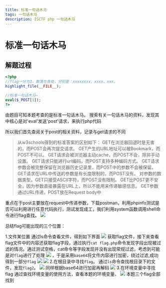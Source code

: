 ```yaml
---
title: 标准一句话木马
tags: 一句话木马
description: ISCTF php 一句话木马
---
```

# 标准一句话木马
## 解题过程
```php
<?php
//flag一分为3，散落在各处，分别是：xxxxxxxx、xxxx、xxx。
highlight_file(__FILE__);

//标准一句话木马~
eval($_POST[1]);
?>
```
由题目可知本题考查的是标准一句话木马。
搜索有关一句话木马的资料，发现其中核心是对'eval'发送'post'请求，来执行php代码

所以我们首先查阅关于post的相关资料，记录与get请求的不同

> 从w3schools得到的标准答案的区别如下：
GET在浏览器回退时是无害的，而POST会再次提交请求。
GET产生的URL地址可以被Bookmark，而POST不可以。
GET请求会被浏览器主动cache，而POST不会，除非手动设置。
GET请求只能进行url编码，而POST支持多种编码方式。
GET请求参数会被完整保留在浏览器历史记录里，而POST中的参数不会被保留。
GET请求在URL中传送的参数是有长度限制的，而POST没有。
对参数的数据类型，GET只接受ASCII字符，而POST没有限制。
GET比POST更不安全，因为参数直接暴露在URL上，所以不能用来传递敏感信息。
GET参数通过URL传递，POST放在Request body中

重点在于post主要放在request中传递参数，下载postman，利用phpinfo测试是否可以利用进行任意代码执行，测试发现成工，我们利用system函数调用shell命令进行flag查找。
![](./img/Snipaste_2023-11-26_10-25-03.png)

总结flag可能出现的三个位置：

1.文件某位置
通过ls命令查看文件，得到如下界面
![](./img/Snipaste_2023-11-26_23-23-03.png)
获取flag文件，接下来查看flag文件中的内容还获取flag字段，通过执行`cat flag.php`命令发现字段出现被过滤的情况。通过测试空格，cat命令等字段发现并没有出现常规过滤，考虑到可能是对`flag`进行了处理
![](./img/Snipaste_2023-11-26_23-29-50.png)
，于是采用`base64`将文件内容进行加密，绕过过滤,成功得到一部分`flag`
![](./img/Snipaste_2023-11-26_23-30-48.png)
![](./img/Snipaste_2023-11-26_23-31-26.png)
2.在根目录中寻找`flag`。
通过`ls`命令查找根目录下的文件，发现`flag2`。
![](./img/Snipaste_2023-11-26_23-34-32.png)
同样根据base64进行加密再解码
![](./img/Snipaste_2023-11-27_00-16-17.png)
3.在环境变量中寻找flag
通过查找环境变量的使用方法，查看本题的环境变量、
![](./img/Snipaste_2023-11-27_00-01-31.png)
本题三个flag全部找到




